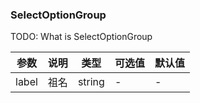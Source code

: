 ### SelectOptionGroup

TODO: What is SelectOptionGroup

| 参数  | 说明 | 类型   | 可选值 | 默认值 |
| ----- | ---- | ------ | ------ | ------ |
| label | 祖名 | string | -      | -      |
